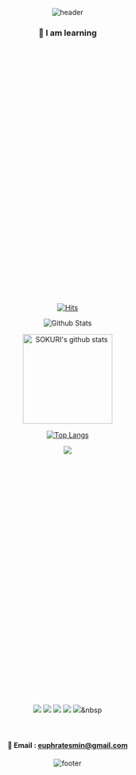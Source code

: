 
<div align="center">

![header](https://capsule-render.vercel.app/api?type=waving&color=gradient&height=300&section=header&text=HAEMIN%20STUDYS&fontSize=90)





  



### 🥕 I am learning 
<svg role="img" viewBox="0 0 24 24" xmlns="http://www.w3.org/2000/svg">
 - BlockChain
 - React
 - HTML
 - CSS


[![Hits](https://hits.seeyoufarm.com/api/count/incr/badge.svg?url=https%3A%2F%2Fgithub.com%2Fhaemin&count_bg=%238B08C0&title_bg=%23C20000&icon=node-dot-js.svg&icon_color=%23403535&title=hits&edge_flat=true)](https://hits.seeyoufarm.com)




![Github Stats](https://github-readme-stats.vercel.app/api?username=euphratesriver0216&show_icons=true&theme=radical)

  <img align="center" style="height:180px" src="https://github-readme-stats.vercel.app/api?username=euphratesriver0216&show_icons=true&include_all_commits=true&theme=nord&hide_border=true" alt="SOKURI's github stats" />

[![Top Langs](https://github-readme-stats.vercel.app/api/top-langs/?username=euphratesriver0216&layout=compact)](https://github.com/euphratesriver0216/github-readme-stats)



<img src="https://img.shields.io/badge/HTML5-f16524?style=flat-square&logo=HTML5&logoColor=white"/><svg role="img" viewBox="0 0 24 24" xmlns="http://www.w3.org/2000/svg">
<img src="https://img.shields.io/badge/CSS3-28a4d8?style=flat-square&logo=CSS3&logoColor=white"/>
<img src="https://img.shields.io/badge/JavaScript-f7e018?style=flat-square&logo=JavaScript&logoColor=white"/>
<img src="https://img.shields.io/badge/React-7ddfff?style=flat-square&logo=React&logoColor=black"/>
<img src="https://img.shields.io/badge/GitHub-black?style=flat-square&logo=GitHub&logoColor=white"/>
<img src="https://img.shields.io/badge/Go-7649bb?style=flat-square&logo=Go&logoColor=white"/></a>&nbsp 
<br><br><br>

#### 📧 Email : euphratesmin@gmail.com

![footer](https://capsule-render.vercel.app/api?type=wave&color=auto&height=200&section=footer&text=%20&fontSize=90)
</div>

